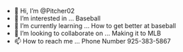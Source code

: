 - 👋 Hi, I’m @Pitcher02
- 👀 I’m interested in ... Baseball
- 🌱 I’m currently learning ... How to get better at baseball
- 💞️ I’m looking to collaborate on ... Making it to MLB
- 📫 How to reach me ... Phone Number 925-383-5867

<!---
Pitcher02/Pitcher02 is a ✨ special ✨ repository because its `README.md` (this file) appears on your GitHub profile.
You can click the Preview link to take a look at your changes.
--->

